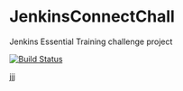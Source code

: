 # JenkinsConnectChall
Jenkins Essential Training challenge project

[![Build Status](http://ec2-18-190-5-54.us-east-2.compute.amazonaws.com/buildStatus/icon?job=GitGubConnect_chall_job)](http://ec2-18-190-5-54.us-east-2.compute.amazonaws.com/job/GitGubConnect_chall_job/)

jjj
